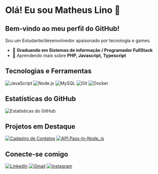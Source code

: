 # Olá! Eu sou Matheus Lino 👋

## Bem-vindo ao meu perfil do GitHub!

Sou um Estudante/desenvolvedor apaixonado por tecnologia e games.

- 🔭 **Graduando em Sistemas de informação / Programador FullStack**
- 🌱 Aprendendo mais sobre **PHP, Javascript, Typescript**

## Tecnologias e Ferramentas

![JavaScript](https://img.shields.io/badge/JavaScript-F7DF1E?style=for-the-badge&logo=javascript&logoColor=black)
![Node.js](https://img.shields.io/badge/Node.js-339933?style=for-the-badge&logo=nodedotjs&logoColor=white)
![MySQL](https://img.shields.io/badge/MySQL-4479A1?style=for-the-badge&logo=mysql&logoColor=white)
![Git](https://img.shields.io/badge/Git-F05032?style=for-the-badge&logo=git&logoColor=white)
![Docker](https://img.shields.io/badge/Docker-2496ED?style=for-the-badge&logo=docker&logoColor=white)

## Estatísticas do GitHub

![Estatísticas do GitHub](https://github-readme-stats.vercel.app/api?username=Mflexing&show_icons=true&theme=radical)

## Projetos em Destaque

[![Cadastro de Contatos](https://github-readme-stats.vercel.app/api/pin/?username=Mflexing&repo=cadastro_contatos&theme=radical)](https://github.com/Mflexing/cadastro_contatos)
[![API Pass-In-Node_js](https://github-readme-stats.vercel.app/api/pin/?username=Mflexing&repo=API-Pass-In-Node_js&theme=radical)](https://github.com/Mflexing/API-Pass-In-Node_js)

## Conecte-se comigo

[![LinkedIn](https://img.shields.io/badge/LinkedIn-0077B5?style=for-the-badge&logo=linkedin&logoColor=white)](https://www.linkedin.com/in/matheuslino28/)
[![Gmail](https://img.shields.io/badge/Gmail-D14836?style=for-the-badge&logo=gmail&logoColor=white)](mailto:matheuslinolima@gmail.com)
[![Instagram](https://img.shields.io/badge/Instagram-E4405F?style=for-the-badge&logo=instagram&logoColor=white)](https://www.instagram.com/l_flexing/)
